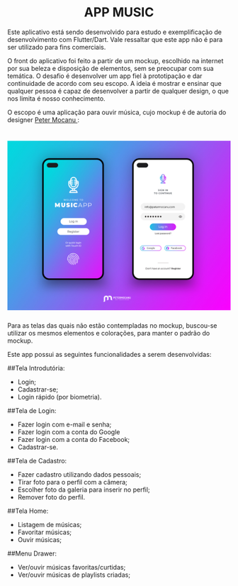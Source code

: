 <h1 align="center">APP MUSIC </h1>

Este aplicativo está sendo desenvolvido para estudo e exemplificação de desenvolvimento com Flutter/Dart. Vale ressaltar que este app não é para ser utilizado para fins comerciais.

O front do aplicativo foi feito a partir de um mockup, escolhido na internet por sua beleza e disposição de elementos, sem se preocupar com sua temática.
O desafio é desenvolver um app fiel à prototipação e dar continuidade de acordo com seu escopo.
A ideia é mostrar e ensinar que qualquer pessoa é capaz de desenvolver a partir de qualquer design, o que nos limita é nosso conhecimento.

O escopo é uma aplicação para ouvir música, cujo mockup é de autoria do designer <a href="https://www.petermocanu.com/login-form-ui-design/"  target="_blank"> Peter Mocanu </a>:
<h1 align="center">
    <img alt="App Music" title="#AppMusic" src="/imgs/login-form-UI-mobile-concept-v2.jpg" />
</h1>

Para as telas das quais não estão contempladas no mockup, buscou-se utilizar os mesmos elementos e colorações, para manter o padrão do mockup.

Este app possui as seguintes funcionalidades a serem desenvolvidas:

##Tela Introdutória:
- Login;
- Cadastrar-se;
- Login rápido (por biometria).

##Tela de Login:
- Fazer login com e-mail e senha;
- Fazer login com a conta do Google
- Fazer login com a conta do Facebook;
- Cadastrar-se.

##Tela de Cadastro:
- Fazer cadastro utilizando dados pessoais;
- Tirar foto para o perfil com a câmera;
- Escolher foto da galeria para inserir no perfil;
- Remover foto do perfil.

##Tela Home:
- Listagem de músicas;
- Favoritar músicas;
- Ouvir músicas;

##Menu Drawer:
- Ver/ouvir músicas favoritas/curtidas;
- Ver/ouvir músicas de playlists criadas;


